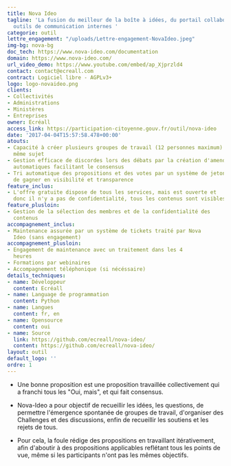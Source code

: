 ```yaml
---
title: Nova Ideo
tagline: 'La fusion du meilleur de la boîte à idées, du portail collaboratif et des
  outils de communication internes '
categorie: outil
lettre_engagement: "/uploads/Lettre-engagement-NovaIdeo.jpeg"
img-bg: nova-bg
doc_tech: https://www.nova-ideo.com/documentation
domain: https://www.nova-ideo.com/
url_video_demo: https://www.youtube.com/embed/ap_Xjprzld4
contact: contact@ecreall.com
contract: Logiciel libre - AGPLv3+
logo: logo-novaideo.png
clients:
- Collectivités
- Administrations
- Ministères
- Entreprises
owner: Ecréall
access_link: https://participation-citoyenne.gouv.fr/outil/nova-ideo
date: '2017-04-04T15:57:58.478+00:00'
atouts:
- Capacité à créer plusieurs groupes de travail (12 personnes maximum) sur un
  même sujet
- Gestion efficace de discordes lors des débats par la création d'amendements
  automatiques facilitant le consensus
- Tri automatique des propositions et des votes par un système de jetons afin
  de gagner en visibilité et transparence
feature_inclus:
- L'offre gratuite dispose de tous les services, mais est ouverte et
  donc il n'y a pas de confidentialité, tous les contenus sont visibles
feature_plusloin:
- Gestion de la sélection des membres et de la confidentialité des
  contenus
accompagnement_inclus:
- Maintenance assurée par un système de tickets traité par Nova
  Ideo (sans engagement)
accompagnement_plusloin:
- Engagement de maintenance avec un traitement dans les 4
  heures
- Formations par webinaires
- Accompagnement téléphonique (si nécéssaire)
details_techniques:
- name: Développeur
  content: Ecréall
- name: Language de programmation
  content: Python
- name: Langues
  content: fr, en
- name: Opensource
  content: oui
- name: Source
  link: https://github.com/ecreall/nova-ideo/
  content: https://github.com/ecreall/nova-ideo/
layout: outil
default_logo: ''
ordre: 1
---
```


* Une bonne proposition est une proposition travaillée collectivement qui a franchi tous les "Oui, mais", et qui fait consensus.

* Nova-Ideo a pour objectif de recueillir les idées, les questions, de permettre l'émergence spontanée de groupes de travail, d'organiser des Challenges et des discussions, enfin de recueillir les soutiens et les rejets de tous.

* Pour cela, la foule rédige des propositions en travaillant
itérativement, afin d'aboutir à des propositions applicables reflétant
tous les points de vue, même si les participants n'ont pas les mêmes
objectifs.
